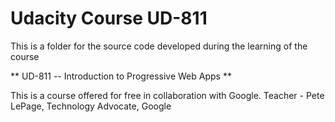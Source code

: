 # Udacity Course UD-811

This is a folder for the source code developed during the learning of the course

** UD-811 -- Introduction to Progressive Web Apps **

This is a course offered for free in collaboration with Google.
Teacher - Pete LePage, Technology Advocate, Google
